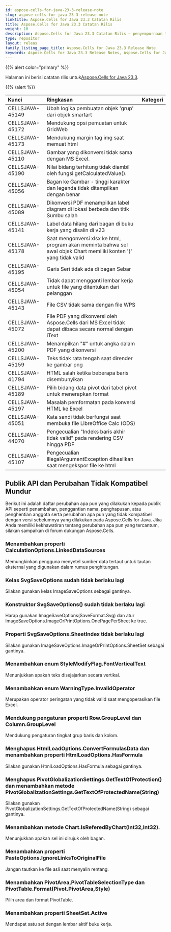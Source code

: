 ```yaml
---
id: aspose-cells-for-java-23-3-release-note
slug: aspose-cells-for-java-23-3-release-note
linktitle: Aspose.Cells for Java 23.3 Catatan Rilis
title: Aspose.Cells for Java 23.3 Catatan Rilis
weight: 10
description: Aspose.Cells for Java 23.3 Catatan Rilis – penyempurnaan terbaru, fitur baru, dan perbaikan
type: repositor
layout: releas
family_listing_page_title: Aspose.Cells for Java 23.3 Release Note
keywords: Aspose.Cells for Java 23.3 Release Notes, Aspose.Cells for Java 23.3 updates and fixe
---
```

{{% alert color="primary" %}}

 Halaman ini berisi catatan rilis untuk[Aspose.Cells for Java 23.3](https://releases.aspose.com/cells/java/23-3/).

{{% /alert %}}

|**Kunci**|**Ringkasan**|**Kategori**|
| :- | :- | :- |
|CELLSJAVA-45149|Ubah logika pembuatan objek 'grup' dari objek smartart|
|CELLSJAVA-45172|Mendukung opsi pemuatan untuk GridWeb|
|CELLSJAVA-45173|Mendukung margin tag img saat memuat html|
|CELLSJAVA-45110|Gambar yang dikonversi tidak sama dengan MS Excel.|
|CELLSJAVA-45190|Nilai bidang terhitung tidak diambil oleh fungsi getCalculatedValue().|
|CELLSJAVA-45056|Bagan ke Gambar - tinggi karakter dan legenda tidak ditampilkan dengan benar|
|CELLSJAVA-45089|Dikonversi PDF menampilkan label diagram di lokasi berbeda dan titik Sumbu salah|
|CELLSJAVA-45141| Label data hilang dari bagan di buku kerja yang disalin di v23|
|CELLSJAVA-45178|Saat mengonversi xlsx ke html, program akan meminta bahwa sel awal objek Chart memiliki konten '}' yang tidak valid|
|CELLSJAVA-45195|Garis Seri tidak ada di bagan Sebar|
|CELLSJAVA-45054|Tidak dapat mengganti lembar kerja untuk file yang ditentukan dari pelanggan|
|CELLSJAVA-45143|File CSV tidak sama dengan file WPS|
|CELLSJAVA-45072|File PDF yang dikonversi oleh Aspose.Cells dari MS Excel tidak dapat dibaca secara normal dengan iText|
|CELLSJAVA-45200|Menampilkan "#" untuk angka dalam PDF yang dikonversi|
|CELLSJAVA-45159|Teks tidak rata tengah saat dirender ke gambar png|
|CELLSJAVA-41794| HTML salah ketika beberapa baris disembunyikan|
|CELLSJAVA-45189|Pilih bidang data pivot dari tabel pivot untuk menerapkan format|
|CELLSJAVA-45197|Masalah pemformatan pada konversi HTML ke Excel|
|CELLSJAVA-45051| Kata sandi tidak berfungsi saat membuka file LibreOffice Calc (ODS)|
|CELLSJAVA-44070|Pengecualian "Indeks baris akhir tidak valid" pada rendering CSV hingga PDF|
|CELLSJAVA-45107|Pengecualian IllegalArgumentException dihasilkan saat mengekspor file ke html|

##  **Publik API dan Perubahan Tidak Kompatibel Mundur**

Berikut ini adalah daftar perubahan apa pun yang dilakukan kepada publik API seperti penambahan, penggantian nama, penghapusan, atau penghentian anggota serta perubahan apa pun yang tidak kompatibel dengan versi sebelumnya yang dilakukan pada Aspose.Cells for Java. Jika Anda memiliki kekhawatiran tentang perubahan apa pun yang tercantum, silakan sampaikan di forum dukungan Aspose.Cells.

###  **Menambahkan properti CalculationOptions.LinkedDataSources**

Memungkinkan pengguna menyetel sumber data tertaut untuk tautan eksternal yang digunakan dalam rumus penghitungan.

###  **Kelas SvgSaveOptions sudah tidak berlaku lagi**

Silakan gunakan kelas ImageSaveOptions sebagai gantinya.

###  **Konstruktor SvgSaveOptions() sudah tidak berlaku lagi**

Harap gunakan ImageSaveOptions(SaveFormat.Svg) dan atur ImageSaveOptions.ImageOrPrintOptions.OnePagePerSheet ke true.

###  **Properti SvgSaveOptions.SheetIndex tidak berlaku lagi**

Silakan gunakan ImageSaveOptions.ImageOrPrintOptions.SheetSet sebagai gantinya.

###  **Menambahkan enum StyleModifyFlag.FontVerticalText**

Menunjukkan apakah teks disejajarkan secara vertikal.

###  **Menambahkan enum WarningType.InvalidOperator**

Merupakan operator peringatan yang tidak valid saat mengoperasikan file Excel.

###  **Mendukung pengaturan properti Row.GroupLevel dan Column.GroupLevel**

Mendukung pengaturan tingkat grup baris dan kolom.

###  **Menghapus HtmlLoadOptions.ConvertFormulasData dan menambahkan properti HtmlLoadOptions.HasFormula**

Silakan gunakan HtmlLoadOptions.HasFormula sebagai gantinya.

###  **Menghapus PivotGlobalizationSettings.GetTextOfProtection() dan menambahkan metode PivotGlobalizationSettings.GetTextOfProtectedName(String)**

Silakan gunakan PivotGlobalizationSettings.GetTextOfProtectedName(String) sebagai gantinya.

###  **Menambahkan metode Chart.IsReferedByChart(Int32,Int32).**

Menunjukkan apakah sel ini dirujuk oleh bagan.

###  **Menambahkan properti PasteOptions.IgnoreLinksToOriginalFile**

Jangan tautkan ke file asli saat menyalin rentang.

###  **Menambahkan PivotArea,PivotTableSelectionType dan PivotTable.Format(Pivot.PivotArea,Style)**

Pilih area dan format PivotTable.

###  **Menambahkan properti SheetSet.Active**

Mendapat satu set dengan lembar aktif buku kerja.
